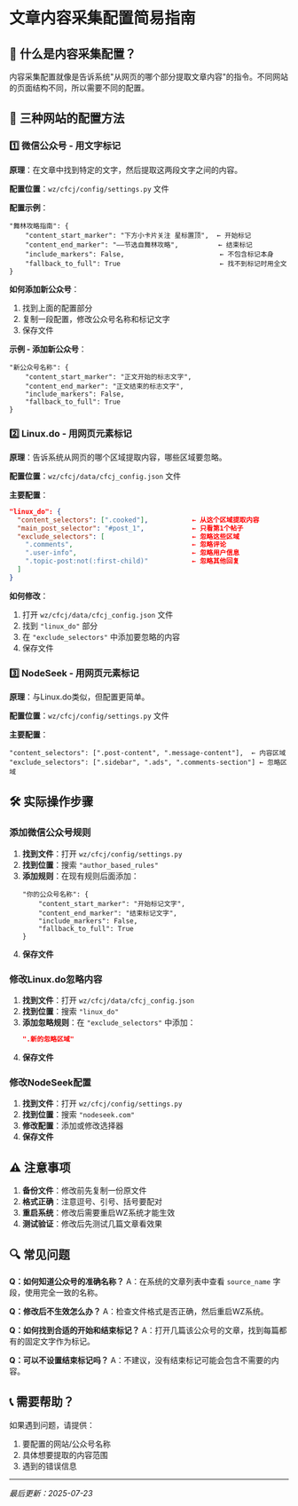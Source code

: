 # 文章内容采集配置简易指南

## 📖 什么是内容采集配置？

内容采集配置就像是告诉系统"从网页的哪个部分提取文章内容"的指令。不同网站的页面结构不同，所以需要不同的配置。

## 🎯 三种网站的配置方法

### 1️⃣ 微信公众号 - 用文字标记

**原理**：在文章中找到特定的文字，然后提取这两段文字之间的内容。

**配置位置**：`wz/cfcj/config/settings.py` 文件

**配置示例**：
```
"舞林攻略指南": {
    "content_start_marker": "下方小卡片关注 星标置顶",  ← 开始标记
    "content_end_marker": "——节选自舞林攻略",          ← 结束标记
    "include_markers": False,                        ← 不包含标记本身
    "fallback_to_full": True                         ← 找不到标记时用全文
}
```

**如何添加新公众号**：
1. 找到上面的配置部分
2. 复制一段配置，修改公众号名称和标记文字
3. 保存文件

**示例 - 添加新公众号**：
```
"新公众号名称": {
    "content_start_marker": "正文开始的标志文字",
    "content_end_marker": "正文结束的标志文字",
    "include_markers": False,
    "fallback_to_full": True
}
```

### 2️⃣ Linux.do - 用网页元素标记

**原理**：告诉系统从网页的哪个区域提取内容，哪些区域要忽略。

**配置位置**：`wz/cfcj/data/cfcj_config.json` 文件

**主要配置**：
```json
"linux_do": {
  "content_selectors": [".cooked"],           ← 从这个区域提取内容
  "main_post_selector": "#post_1",            ← 只看第1个帖子
  "exclude_selectors": [                      ← 忽略这些区域
    ".comments",                              ← 忽略评论
    ".user-info",                             ← 忽略用户信息
    ".topic-post:not(:first-child)"           ← 忽略其他回复
  ]
}
```

**如何修改**：
1. 打开 `wz/cfcj/data/cfcj_config.json` 文件
2. 找到 `"linux_do"` 部分
3. 在 `"exclude_selectors"` 中添加要忽略的内容
4. 保存文件

### 3️⃣ NodeSeek - 用网页元素标记

**原理**：与Linux.do类似，但配置更简单。

**配置位置**：`wz/cfcj/config/settings.py` 文件

**主要配置**：
```
"content_selectors": [".post-content", ".message-content"],  ← 内容区域
"exclude_selectors": [".sidebar", ".ads", ".comments-section"] ← 忽略区域
```

## 🛠️ 实际操作步骤

### 添加微信公众号规则

1. **找到文件**：打开 `wz/cfcj/config/settings.py`
2. **找到位置**：搜索 `"author_based_rules"`
3. **添加规则**：在现有规则后面添加：
   ```
   "你的公众号名称": {
       "content_start_marker": "开始标记文字",
       "content_end_marker": "结束标记文字",
       "include_markers": False,
       "fallback_to_full": True
   }
   ```
4. **保存文件**

### 修改Linux.do忽略内容

1. **找到文件**：打开 `wz/cfcj/data/cfcj_config.json`
2. **找到位置**：搜索 `"linux_do"`
3. **添加忽略规则**：在 `"exclude_selectors"` 中添加：
   ```json
   ".新的忽略区域"
   ```
4. **保存文件**

### 修改NodeSeek配置

1. **找到文件**：打开 `wz/cfcj/config/settings.py`
2. **找到位置**：搜索 `"nodeseek.com"`
3. **修改配置**：添加或修改选择器
4. **保存文件**

## ⚠️ 注意事项

1. **备份文件**：修改前先复制一份原文件
2. **格式正确**：注意逗号、引号、括号要配对
3. **重启系统**：修改后需要重启WZ系统才能生效
4. **测试验证**：修改后先测试几篇文章看效果

## 🔍 常见问题

**Q：如何知道公众号的准确名称？**
A：在系统的文章列表中查看 `source_name` 字段，使用完全一致的名称。

**Q：修改后不生效怎么办？**
A：检查文件格式是否正确，然后重启WZ系统。

**Q：如何找到合适的开始和结束标记？**
A：打开几篇该公众号的文章，找到每篇都有的固定文字作为标记。

**Q：可以不设置结束标记吗？**
A：不建议，没有结束标记可能会包含不需要的内容。

## 📞 需要帮助？

如果遇到问题，请提供：
1. 要配置的网站/公众号名称
2. 具体想要提取的内容范围
3. 遇到的错误信息

---

*最后更新：2025-07-23*

